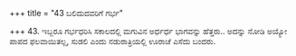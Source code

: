 +++
title = "43 ಬಲಿದುದವರಿಗೆ ಗರ್ಭ"

+++
43. ಇಬ್ಬರೂ ಗರ್ಭಧರಿಸಿ ಸಕಾಲದಲ್ಲಿ ಮಗುವಿನ ಅರ್ಧರ್ಧ ಭಾಗವನ್ನು ಹೆತ್ತರು.. ಅದನ್ನು ನೋಡಿ ಅಯ್ಯೋ ಪಾಪದ ಫಲವಾಯಿತಲ್ಲ, ಸುಡಲಿ ಎಂದು ನಡುರಾತ್ರಿಯಲ್ಲಿ ಊರಾಚೆ ಎಸೆದು ಬಂದರು.